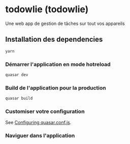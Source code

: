 # todowlie (todowlie)

Une web app de gestion de tâches sur tout vos appareils

## Installation des dependencies
```bash
yarn
```

### Démarrer l'application en mode hotreload
```bash
quasar dev
```

### Build de l'application pour la production
```bash
quasar build
```

### Customiser votre configuration
See [Configuring quasar.conf.js](https://quasar.dev/quasar-cli/quasar-conf-js).

### Naviguer dans l'application
